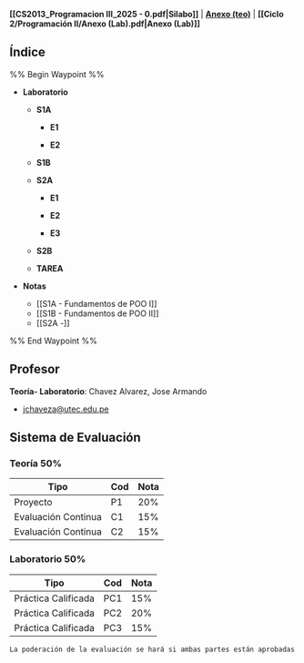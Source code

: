 
**[[CS2013_Programacion III_2025 - 0.pdf|Silabo]]** | **[Anexo (teo)](https://docs.google.com/spreadsheets/d/1o0AiWsZXhhL8vLSBiqDpgAElHj-l6D0t9hIe_fS1zc8/edit?usp=sharing)** | **[[Ciclo 2/Programación II/Anexo (Lab).pdf|Anexo (Lab)]]**

## Índice

%% Begin Waypoint %%
- **Laboratorio**
	- **S1A**
		- **E1**

		- **E2**

	- **S1B**

	- **S2A**
		- **E1**

		- **E2**

		- **E3**

	- **S2B**
	- **TAREA**

- **Notas**
	- [[S1A - Fundamentos de POO I]]
	- [[S1B - Fundamentos de POO II]]
	- [[S2A -]]

%% End Waypoint %%

## Profesor
**Teoría- Laboratorio**: Chavez Alvarez, Jose Armando
- jchaveza@utec.edu.pe
## Sistema de Evaluación

### Teoría 50%

| Tipo                | Cod | Nota |
| ------------------- | --- | ---- |
| Proyecto            | P1  | 20%  |
| Evaluación Continua | C1  | 15%  |
| Evaluación Continua | C2  | 15%  |

### Laboratorio 50%


| Tipo                | Cod | Nota |
| ------------------- | --- | ---- |
| Práctica Calificada | PC1 | 15%  |
| Práctica Calificada | PC2 | 20%  |
| Práctica Calificada | PC3 | 15%  |

```ad-note
La poderación de la evaluación se hará si ambas partes están aprobadas
```
